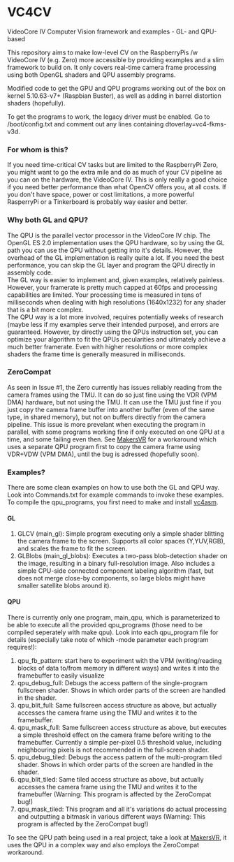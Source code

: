 # VC4CV
VideoCore IV Computer Vision framework and examples - GL- and QPU-based

This repository aims to make low-level CV on the RaspberryPis /w VideoCore IV (e.g. Zero) more accessible by providing examples and a slim framework to build on. It only covers real-time camera frame processing using both OpenGL shaders and QPU assembly programs.

Modified code to get the GPU and QPU programs working out of the box on kernel 5.10.63-v7+ (Raspbian Buster), as well as adding in barrel distortion shaders (hopefully).

To get the programs to work, the legacy driver must be enabled. Go to /boot/config.txt and comment out any lines containing dtoverlay=vc4-fkms-v3d.

### For whom is this?
If you need time-critical CV tasks but are limited to the RaspberryPi Zero, you might want to go the extra mile and do as much of your CV pipeline as you can on the hardware, the VideoCore IV. This is only really a good choice if you need better performance than what OpenCV offers you, at all costs. If you don't have space, power or cost limitations, a more powerful RasperryPi or a Tinkerboard is probably way easier and better.

### Why both GL and QPU?
The QPU is the parallel vector processor in the VideoCore IV chip. The OpenGL ES 2.0 implementation uses the QPU hardware, so by using the GL path you can use the QPU without getting into it's details. However, the overhead of the GL implementation is really quite a lot. If you need the best performance, you can skip the GL layer and program the QPU directly in assembly code. <br>
The GL way is easier to implement and, given examples, relatively painless. However, your framerate is pretty much capped at 60fps and processing capabilities are limited. Your processing time is measured in tens of milliseconds when dealing with high resolutions (1640x1232) for any shader that is a bit more complex. <br>
The QPU way is a lot more involved, requires potentially weeks of research (maybe less if my examples serve their intended purpose), and errors are guaranteed. However, by directly using the QPUs instruction set, you can optimize your algorithm to fit the QPUs pecularities and ultimately achieve a much better framerate. Even with higher resolutions or more complex shaders the frame time is generally measured in milliseconds.

### ZeroCompat
As seen in Issue #1, the Zero currently has issues reliably reading from the camera frames using the TMU. It can do so just fine using the VDR (VPM DMA) hardware, but not using the TMU. It can use the TMU just fine if you just copy the camera frame buffer into another buffer (even of the same type, in shared memory), but not on buffers directly from the camera pipeline. This issue is more prevelant when executing the program in parallel, with some programs working fine if only executed on one QPU at a time, and some failing even then. See [MakersVR](https://github.com/Seneral/MakersVR) for a workaround which uses a separate QPU program first to copy the camera frame using VDR+VDW (VPM DMA), until the bug is adressed (hopefully soon). 

### Examples?
There are some clean examples on how to use both the GL and QPU way. Look into Commands.txt for example commands to invoke these examples. To compile the qpu_programs, you first need to make and install [vc4asm](https://github.com/maazl/vc4asm/).
#### GL
1. GLCV (main_gl): Simple program executing only a simple shader blitting the camera frame to the screen. Supports all color spaces (Y,YUV,RGB), and scales the frame to fit the screen.
2. GLBlobs (main_gl_blobs): Executes a two-pass blob-detection shader on the image, resulting in a binary full-resolution image. Also includes a simple CPU-side connected component labeling algorithm (fast, but does not merge close-by components, so large blobs might have smaller satellite blobs around it).
#### QPU
There is currently only one program, main_qpu, which is parameterized to be able to execute all the provided qpu_programs (those need to be compiled seperately with make qpu). Look into each qpu_program file for details (especially take note of which -mode parameter each program requires!):
1. qpu_fb_pattern: start here to experiment with the VPM (writing/reading blocks of data to/from memory in different ways) and writes it into the framebuffer to easily visualize 
2. qpu_debug_full: Debugs the access pattern of the single-program fullscreen shader. Shows in which order parts of the screen are handled in the shader.
3. qpu_blit_full: Same fullscreen access structure as above, but actually accesses the camera frame using the TMU and writes it to the framebuffer.
4. qpu_mask_full: Same fullscreen access structure as above, but executes a simple threshold effect on the camera frame before writing to the framebuffer. Currently a simple per-pixel 0.5 threshold value, including neighbouring pixels is not recommended in the full-screen shader.
5. qpu_debug_tiled: Debugs the access pattern of the multi-program tiled shader. Shows in which order parts of the screen are handled in the shader.
6. qpu_blit_tiled: Same tiled access structure as above, but actually accesses the camera frame using the TMU and writes it to the framebuffer (Warning: This program is affected by the ZeroCompat bug!)
7. qpu_mask_tiled: This program and all it's variations do actual processing and outputting a bitmask in various different ways (Warning: This program is affected by the ZeroCompat bug!)

To see the QPU path being used in a real project, take a look at [MakersVR](https://github.com/Seneral/MakersVR), it uses the QPU in a complex way and also employs the ZeroCompat workaround.
